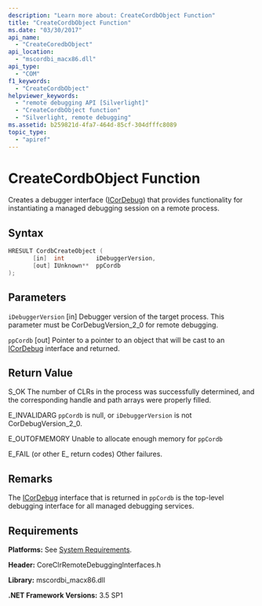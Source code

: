 ```yaml
---
description: "Learn more about: CreateCordbObject Function"
title: "CreateCordbObject Function"
ms.date: "03/30/2017"
api_name:
  - "CreateCoredbObject"
api_location:
  - "mscordbi_macx86.dll"
api_type:
  - "COM"
f1_keywords:
  - "CreateCordbObject"
helpviewer_keywords:
  - "remote debugging API [Silverlight]"
  - "CreateCordbObject function"
  - "Silverlight, remote debugging"
ms.assetid: b259821d-4fa7-464d-85cf-304dfffc8089
topic_type:
  - "apiref"
---
```

# CreateCordbObject Function

Creates a debugger interface ([ICorDebug](../../../core/unmanaged-api/debugging/icordebug/icordebug-interface.md)) that provides functionality for instantiating a managed debugging session on a remote process.

## Syntax

```cpp
HRESULT CordbCreateObject (
       [in]  int         iDebuggerVersion,
       [out] IUnknown**  ppCordb
);
```

## Parameters

 `iDebuggerVersion`
 [in] Debugger version of the target process. This parameter must be CorDebugVersion_2_0 for remote debugging.

 `ppCordb`
 [out] Pointer to a pointer to an object that will be cast to an [ICorDebug](../../../core/unmanaged-api/debugging/icordebug/icordebug-interface.md) interface and returned.

## Return Value

 S_OK
 The number of CLRs in the process was successfully determined, and the corresponding handle and path arrays were properly filled.

 E_INVALIDARG
 `ppCordb` is null, or `iDebuggerVersion` is not CorDebugVersion_2_0.

 E_OUTOFMEMORY
 Unable to allocate enough memory for `ppCordb`

 E_FAIL (or other E_ return codes)
 Other failures.

## Remarks

 The [ICorDebug](../../../core/unmanaged-api/debugging/icordebug/icordebug-interface.md) interface that is returned in `ppCordb` is the top-level debugging interface for all managed debugging services.

## Requirements

 **Platforms:** See [System Requirements](../../get-started/system-requirements.md).

 **Header:** CoreClrRemoteDebuggingInterfaces.h

 **Library:** mscordbi_macx86.dll

 **.NET Framework Versions:** 3.5 SP1
